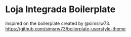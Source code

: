 # Loja Integrada Boilerplate

Inspired on the boilerplate created by @simsrw73.  
https://github.com/simsrw73/boilerplate-userstyle-theme
